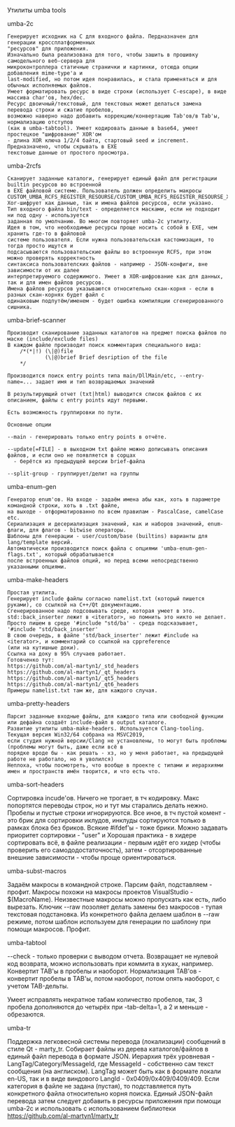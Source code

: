Утилиты umba tools


umba-2c

    Генерирует исходник на C для входного файла. Пердназначен для генерации кроссплатформенных
    "ресурсов" для приложения.
    Изначально была реализована для того, чтобы зашить в прошивку самодельного веб-сервера для 
    микроконтроллера статичные странички и картинки, отсюда опции добавления mime-type'а и 
    last-modified, но потом идея понравилась, и стала применяться и для обычных исполняемых файлов.
    Умеет форматировать ресурс в виде строки (использует C-escape), в виде массива char'ов, hex/dec.
    Ресурс двоичный/текстовый, для текстовых может делаться замена перевода строки и сжатие пробелов,
    возможно наверно надо добавить коррекцию/конвертацию Tab'ов/в Tab'ы, нормализацию отступов 
    (как в umba-tabtool). Умеет кодировать данные в base64, умеет простецкое "шифрование" XOR'ом 
    - длина XOR ключа 1/2/4 байта, стартовый seed и increment. Предназначено, чтобы скрывать в EXE 
    текстовые данные от простого просмотра.


umba-2rcfs

    Сканирует заданные каталоги, генерирует единый файл для регистрации builtin ресурсов во встроенной 
    в EXE файловой системе. Пользователь должен определить макросы 
    CUSTOM_UMBA_RCFS_REGISTER_RESOURSE/CUSTOM_UMBA_RCFS_REGISTER_RESOURSE_XORED.
    Xor-шифрует как данные, так и имена файлов ресурсов, если указано.
    Тип входного файла bin/text - определяется масками, если не подходит ни под одну - используется 
    заданная по умолчанию. Во многом повторяет umba-2c утилиту.
    Идея в том, что необходимые ресурсы проще носить с собой в EXE, чем хранить где-то в файловой 
    системе пользователя. Если нужна пользовательская кастомизация, то тогда просто ищутся и 
    подсасываются пользовательские файлы во встроенную RCFS, при этом можно проверять корректность 
    синтаксиса пользователских файлов - например - JSON-конфиги, вне зависимости от их далее 
    интерпретируемого содержимого. Умеет в XOR-шифрование как для данных, так и для имен файлов ресурсов.
    Имена файлов ресурсов указываются относительно скан-корня - если в разных скан-корнях будет файл с 
    одинаковым подпутём/именем - будет ошибка компиляции сгенерированного сишника.


umba-brief-scanner

    Производит сканирование заданных каталогов на предмет поиска файлов по маске (include/exclude files)
    В каждом файле производит поиск комментария специального вида:
        /*(*|!) (\|@)file
                (\|@)brief Brief desription of the file
        */

    Производится поиск entry points типа main/DllMain/etc, --entry-name=... задает имя и тип возвращаемых значений

    В результирующий отчет (txt|html) выводится список файлов с их описанием, файлы с entry points идут первыми.

    Есть возможность группировки по пути.

    Основные опции

    --main - генерировать только entry points в отчёте.

    --update[=FILE] - в выходном txt файле можно дописывать описания файлов, и если оно не появляется в сорцах
      - берётся из предыдущей версии brief-файла

    --split-group - группирует/делит на группы


umba-enum-gen

    Генератор enum'ов. На входе - задаём имена абы как, хоть в параметре командной строки, хоть в .txt файле, 
    на выходе - отформатированно по всем правилам - PascalCase, camelCase etc.
    Сериализация и десериализация значений, как и наборов значений, enum-флаги, для флагов - bitwise операторы.
    Шаблоны для генерации - user/custom/base (builtins) варианты для lang/template версий.
    Автоматически производится поиск файла с опциями 'umba-enum-gen-flags.txt', который обрабатывается
    после встроенных файлов опций, но перед всеми непосредственно указанными опциями.


umba-make-headers

    Простая утилита.
    Генерирует include файлы согласно namelist.txt (который пишется руками), со ссылкой на C++/Qt документацию.
    Сгенерированное надо подсовывать среде, которая умеет в это.
    std::back_inserter лежит в <iterator>, но помнить это никто не делает.
    Просто пишем в среде '#include "std/ba' - среда подсказывает, '#include "std/back_inserter'
    В свою очередь, в файле 'std/back_inserter' лежит #include на <iterator>, и комментарий со ссылкой на cppreference
    (или на кутишные доки).
    Ссылка на доку в 95% случаев работает.
    Готовченко тут:
    https://github.com/al-martyn1/_std_headers
    https://github.com/al-martyn1/_qt_headers
    https://github.com/al-martyn1/_qt5_headers
    https://github.com/al-martyn1/_qt6_headers
    Примеры namelist.txt там же, для каждого случая.


umba-pretty-headers

    Парсит заданные входные файлы, для каждого типа или свободной функции или дефайна создаёт include-файл в output каталоге.
    Развитие утилиты umba-make-headers. Используется Clang-tooling. Текущая версия Win32/64 собрана на MSVC2019,
    если студия нужной версии/Clang не установлены, то могут быть проблемы (проблемы могут быть, даже если всё в 
    порядке вроде бы - как решать - хз, но у меня работает, на предыдущей работе не работало, но я уволился)
    Неплоха, чтобы посмотреть, что вообще в проекте с типами и иерархиями имен и пространств имён творится, и что есть что.


umba-sort-headers

   Сортировка incude'ов. Ничего не трогает, в тч кодировку. Макс попортятся переводы строк, но и тут мы старались делать нежно.
   Пробелы и пустые строки игнорируются. Все иное, в тч пустой комент - это брик для сортировки иклудов, 
   инклуды сортируются только в рамках блока без бриков. Всякие #ifdef'ы - тоже брики.
   Можно задавать приоритет сортировки - "user" и <system>
   Хорошая практика - в хидере сортировать всё, в файле реализации - первым идёт его хидер (чтобы проверить его самододостаточность),
   затем - отсортированные внешние зависимости - чтобы проще ориентироваться.


umba-subst-macros

   Задаём макросы в командной строке. Парсим файл, подставляем - профит. Макросы похожи на макросы проектов VisualStudio - $(MacroName).
   Неизвестные макросы можно пропускать как есть, либо вырезать.
   Ключик --raw позоляет делать замены без макросов - тупая текстовая подстановка. Из конкретного файла делаем шаблон в --raw режиме, 
   потом шаблон используем для генерации по шаблону при помощи макросов. Профит.


umba-tabtool

   --check - только проверки с выводом отчета. Возвращает не нулевой код возврата, можно использовать при коммита в хуках, например.
   Конвертит TAB'ы в пробелы и наоборот.
   Нормализация TAB'ов - конвертит пробелы в TAB'ы, потом наоборот, потом опять наоборот, с учетом TAB-дельты.

   Умеет исправлять некратное табам количество пробелов, так, 3 пробела дополняются до четырёх при -tab-delta=1, а 2 и меньше - обрезаются.


umba-tr

   Поддержка легковесной системы перевода (локализации) сообщений в стиле Qt - marty_tr.
   Собирает файлы из дерева каталогов/файлов в единый файл перевода в формате JSON. Иерархия трёх уровневая - LangTag/Category/MessageId,
   где MessageId - собственно сам текст сообщения (на англиском). LangTag может быть как в формате локали en-US, так и в виде виндового
   LangId - 0x0409/0x409/0409/409. Если категория в файле не задана (пустая), то подставляется путь конкретного файла относительно корня поиска.
   Единый JSON-файл перевода затем следует добавить в ресурсы приложения при помощи umba-2c и использовать с использованием библиотеки 
   https://github.com/al-martyn1/marty_tr


